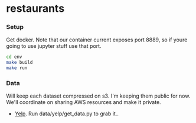 # restaurants

### Setup
Get docker. Note that our container current exposes port 8889, so if youre going to use jupyter stuff use that port.

```bash
cd env 
make build
make run
```

### Data
Will keep each dataset compressed on s3. I'm keeping them public for now. We'll coordinate on sharing AWS resources and make it private.
* [Yelp](https://s3-us-west-1.amazonaws.com/restaurant-review-data/yelp/yelp_dataset.tar). Run data/yelp/get_data.py to grab it..

